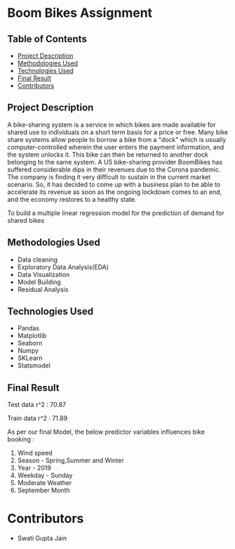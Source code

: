 # Boom Bikes Assignment

## Table of Contents
* [Project Description](#project-description)
* [Methodologies Used](#methodologies-used)
* [Technologies Used](#technologies-used)
* [Final Result](#Final-Result)
* [Contributors](#Contributors)

## Project Description
A bike-sharing system is a service in which bikes are made available for shared use to individuals on a short term basis for a price or free. Many bike share systems allow people to borrow a bike from a "dock" which is usually computer-controlled wherein the user enters the payment information, and the system unlocks it. This bike can then be returned to another dock belonging to the same system.
A US bike-sharing provider BoomBikes has suffered considerable dips in their revenues due to the Corona pandemic. The company is finding it very difficult to sustain in the current market scenario. So, it has decided to come up with a business plan to be able to accelerate its revenue as soon as the ongoing lockdown comes to an end, and the economy restores to a healthy state. 

To build a multiple linear regression model for the prediction of demand for shared bikes

## Methodologies Used
* Data cleaning
* Exploratory Data Analysis(EDA)
* Data Visualization 
* Model Building
* Residual Analysis

## Technologies Used
- Pandas
- Matplotlib
- Seaborn
- Numpy
- SKLearn
- Statsmodel

## Final Result

Test data r^2 : 70.87

Train data r^2 : 71.89

As per our final Model, the below predictor variables influences bike booking :

1. Wind speed
2. Season - Spring,Summer and Winter
3. Year - 2019
4. Weekday - Sunday
5. Moderate Weather
6. September Month

# Contributors
* Swati Gupta Jain
